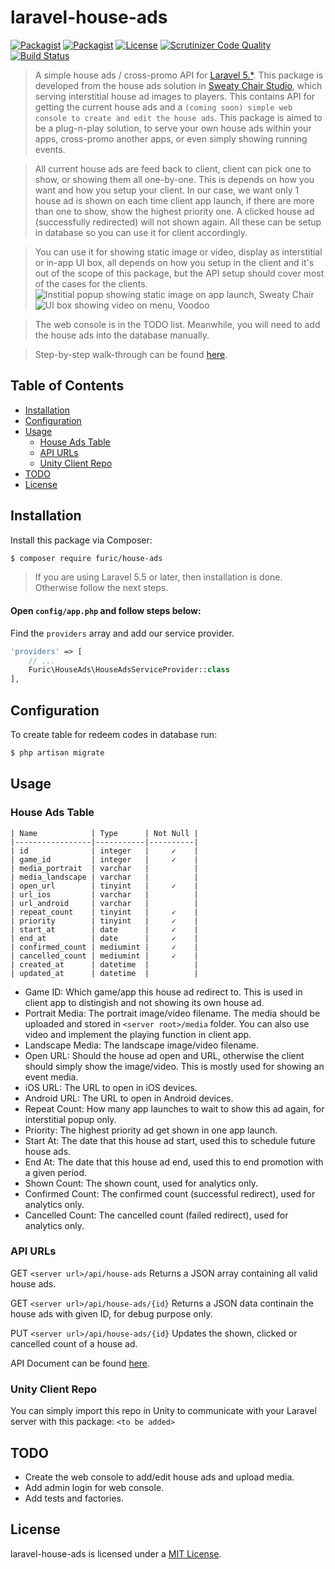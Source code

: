 # laravel-house-ads

[![Packagist](https://img.shields.io/packagist/v/furic/house-ads)](https://packagist.org/packages/furic/house-ads)
[![Packagist](https://img.shields.io/packagist/dt/furic/house-ads)](https://packagist.org/packages/furic/house-ads)
[![License](https://img.shields.io/github/license/furic/laravel-house-ads)](https://packagist.org/packages/furic/house-ads)
[![Scrutinizer Code Quality](https://scrutinizer-ci.com/g/furic/laravel-house-ads/badges/quality-score.png?b=main)](https://scrutinizer-ci.com/g/furic/laravel-house-ads/?branch=main)
[![Build Status](https://scrutinizer-ci.com/g/furic/laravel-house-ads/badges/build.png?b=main)](https://scrutinizer-ci.com/g/furic/laravel-house-ads/build-status/main)

> A simple house ads / cross-promo API for [Laravel 5.*](https://laravel.com/). This package is developed from the house ads solution in [Sweaty Chair Studio](https://www.sweatychair.com), which serving interstitial house ad images to players. This contains API for getting the current house ads and a `(coming soon) simple web console to create and edit the house ads`. This package is aimed to be a plug-n-play solution, to serve your own house ads within your apps, cross-promo another apps, or even simply showing running events.

> All current house ads are feed back to client, client can pick one to show, or showing them all one-by-one. This is depends on how you want and how you setup your client. In our case, we want only 1 house ad is shown on each time client app launch, if there are more than one to show, show the highest priority one. A clicked house ad (successfully redirected) will not shown again. All these can be setup in database so you can use it for client accordingly.

> You can use it for showing static image or video, display as interstitial or in-app UI box, all depends on how you setup in the client and it's out of the scope of this package, but the API setup should cover most of the cases for the clients.
![Institial popup showing static image on app launch, Sweaty Chair](https://i0.wp.com/www.richardfu.net/wp-content/uploads/in-house-ad-in-interstitial-popup-sweatychair.jpg)
![UI box showing video on menu, Voodoo](https://i2.wp.com/www.richardfu.net/wp-content/uploads/in-house-ad-in-ui-box-voodoo.jpg)

> The web console is in the TODO list. Meanwhile, you will need to add the house ads into the database manually.

> Step-by-step walk-through can be found [here](https://www.richardfu.net/develop-house-ads-api-with-laravel-for-mobile-app-game).

## Table of Contents
- [Installation](#installation)
- [Configuration](#configuration)
- [Usage](#usage)
    - [House Ads Table](#house-ads-table)
    - [API URLs](#api-urls)
    - [Unity Client Repo](#unity-client-repo)
- [TODO](#todo)
- [License](#license)

## Installation

Install this package via Composer:
```bash
$ composer require furic/house-ads
```

> If you are using Laravel 5.5 or later, then installation is done. Otherwise follow the next steps.

#### Open `config/app.php` and follow steps below:

Find the `providers` array and add our service provider.

```php
'providers' => [
    // ...
    Furic\HouseAds\HouseAdsServiceProvider::class
],
```

## Configuration

To create table for redeem codes in database run:
```bash
$ php artisan migrate
```

## Usage

### House Ads Table

```
| Name            | Type      | Not Null |
|-----------------|-----------|----------|
| id              | integer   |     ✓    |
| game_id         | integer   |     ✓    |
| media_portrait  | varchar   |          |
| media_landscape | varchar   |          |
| open_url        | tinyint   |     ✓    |
| url_ios         | varchar   |          |
| url_android     | varchar   |          |
| repeat_count    | tinyint   |     ✓    |
| priority        | tinyint   |     ✓    |
| start_at        | date      |     ✓    |
| end_at          | date      |     ✓    |
| confirmed_count | mediumint |     ✓    |
| cancelled_count | mediumint |     ✓    |
| created_at      | datetime  |          |
| updated_at      | datetime  |          |
```

- Game ID: Which game/app this house ad redirect to. This is used in client app to distingish and not showing its own house ad.
- Portrait Media: The portrait image/video filename. The media should be uploaded and stored in `<server root>/media` folder. You can also use video and implement the playing function in client app.
- Landscape Media: The landscape image/video filename.
- Open URL: Should the house ad open and URL, otherwise the client should simply show the image/video. This is mostly used for showing an event media.
- iOS URL: The URL to open in iOS devices.
- Android URL: The URL to open in Android devices.
- Repeat Count: How many app launches to wait to show this ad again, for interstitial popup only.
- Priority: The highest priority ad get shown in one app launch.
- Start At: The date that this house ad start, used this to schedule future house ads.
- End At: The date that this house ad end, used this to end promotion with a given period.
- Shown Count: The shown count, used for analytics only.
- Confirmed Count: The confirmed count (successful redirect), used for analytics only.
- Cancelled Count: The cancelled count (failed redirect), used for analytics only.

### API URLs

GET `<server url>/api/house-ads`
Returns a JSON array containing all valid house ads.

GET `<server url>/api/house-ads/{id}`
Returns a JSON data continain the house ads with given ID, for debug purpose only.

PUT `<server url>/api/house-ads/{id}`
Updates the shown, clicked or cancelled count of a house ad.

API Document can be found [here](https://documenter.getpostman.com/view/2560814/TVmV6tm8#01c3056b-47d9-44d2-ac7e-e0b84a1799c0).

### Unity Client Repo
You can simply import this repo in Unity to communicate with your Laravel server with this package:
`<to be added>`

## TODO

- Create the web console to add/edit house ads and upload media.
- Add admin login for web console.
- Add tests and factories.

## License

laravel-house-ads is licensed under a [MIT License](https://github.com/furic/laravel-house-ads/blob/main/LICENSE).
